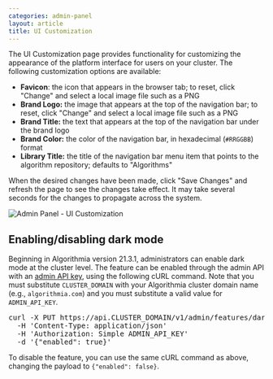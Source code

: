 ```yaml
---
categories: admin-panel
layout: article
title: UI Customization
---
```


The UI Customization page provides functionality for customizing the appearance of the platform interface for users on your cluster. The following customization options are available:

*   **Favicon**: the icon that appears in the browser tab; to reset, click "Change" and select a local image file such as a PNG
*   **Brand Logo:** the image that appears at the top of the navigation bar; to reset, click "Change" and select a local image file such as a PNG
*   **Brand Title:** the text that appears at the top of the navigation bar under the brand logo
*   **Brand Color:** the color of the navigation bar, in hexadecimal (`#RRGGBB`) format
*   **Library Title:** the title of the navigation bar menu item that points to the algorithm repository; defaults to "Algorithms"

When the desired changes have been made, click "Save Changes" and refresh the page to see the changes take effect. It may take several seconds for the changes to propagate across the system.

![Admin Panel - UI Customization]({{site.url}}/images/post_images/algo-images-admin/algo-1609365483178.png)

## Enabling/disabling dark mode

Beginning in Algorithmia version 21.3.1, administrators can enable dark mode at the cluster level. The feature can be enabled through the admin API with an [admin API key](/platform/customizing-api-keys#admin-api-keys), using the following cURL command. Note that you must substitute `CLUSTER_DOMAIN` with your Algorithmia cluster domain name (e.g., `algorithmia.com`) and you must substitute a valid value for `ADMIN_API_KEY`.

<div class="syn-code-block">

<pre class="code_snippet">curl -X PUT https://api.CLUSTER_DOMAIN/v1/admin/features/dark-theme-enabled \
  -H 'Content-Type: application/json'
  -H 'Authorization: Simple ADMIN_API_KEY'
  -d '{"enabled": true}'
</pre>

</div>

To disable the feature, you can use the same cURL command as above, changing the payload to `{"enabled": false}`.
